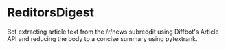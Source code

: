 # ReditorsDigest

Bot extracting article text from the /r/news subreddit using Diffbot's Article API and reducing the body to a concise summary using pytextrank.

